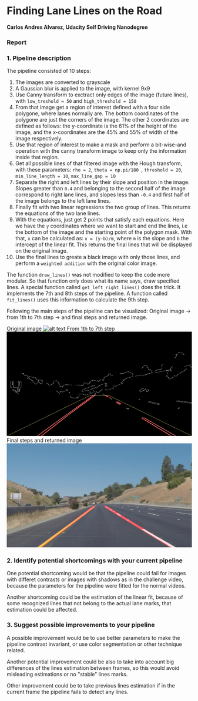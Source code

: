 # **Finding Lane Lines on the Road** 


**Carlos Andres Alvarez, Udacity Self Driving Nanodegree**

[//]: # (Image References)

[image1]: ./test_images/solidYellowCurve2.jpg "Original"
[image2]: ./test_images_output/pre_solidYellowCurve2.jpg "Pre"
[image3]: ./test_images_output/full_solidYellowCurve2.jpg "Pos"


### Report

### 1. Pipeline description


The pipeline consisted of 10 steps: 
1) The images are converted to grayscale
2) A Gaussian blur is applied to the image, with kernel 9x9
3) Use Canny transform to exctract only edges of the image (future lines), with `low_treshold = 50` and `high_threshold = 150`
4) From that image get a region of interest defined with a four side polygone, where lanes normally are. The bottom coordinates of the polygone are just the corners of the image. The other 2 coordinates are defined as follows: the y-coordinate is the 61% of the height of the image, and the x-coordinates are the 45% and 55% of width of the image respectively.
5) Use that region of interest to make a mask and perform a bit-wise-and operation with the canny transform image to keep only the information inside that region.
6) Get all possible lines of that filtered image with the Hough transform, with these parameters: `rho = 2`, `theta = np.pi/180 `, `threshold = 20`, `min_line_length = 10`, `max_line_gap = 10`
7) Separate the right and left lines by their slope and position in the image. Slopes greater than `0.4` and belonging to the second half of the image correspond to right lane lines, and slopes less than `-0.4` and first half of the image belongs to the left lane lines.
8) Finally fit with two linear regressions the two group of lines. This returns the equations of the two lane lines.
9) With the equations, just get 2 points that satisfy each equations. Here we have the `y` coordinates where we want to start and end the lines, i.e the bottom of the image and the starting point of the polygon mask. With that, `x` can be calculated as: `x = (y-b)/m`, where `m` is the slope and `b` the intercept of the linear fit. This returns the final lines that will be displayed on the original image.
10) Use the final lines to greate a black image with only those lines, and perform a `weighted addition` with the original color image.

The function `draw_lines()` was not modified to keep the code more modular. So that function only does what its name says, draw specified lines. A special function called `get_left_right_lines()` does the trick. It implements the 7th and 8th steps of the pipeline. A function called `fit_lines()` uses this information to calculate the 9th step.

Following the main steps of the pipeline can be visualized: Original image -> from 1th to 7th step -> and final steps and returned image.

Original image
![alt text][image1]
From 1th to 7th step
![alt text][image2]
Final steps and returned image
![alt text][image3]


### 2. Identify potential shortcomings with your current pipeline


One potential shortcoming would be that the pipeline could fail for images with differet contrasts or images with shadows as in the challenge video, because the parameters for the pipeline were fitted  for the normal videos.

Another shortcoming could be the estimation of the linear fit, because of some recognized lines that not belong to the actual lane marks, that estimation could be affected.


### 3. Suggest possible improvements to your pipeline

A possible improvement would be to use better parameters to make the pipeline contrast invariant, or use color segmentation or other technique related.

Another potential improvement could be also to take into account big differences of the lines estimation between frames, so this would avoid misleading estimations or no "stable" lines marks. 

Other improvement could be to take previous lines estimation if in the current frame the pipeline fails to detect any lines.
